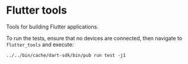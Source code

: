 # Flutter tools

Tools for building Flutter applications.

To run the tests, ensure that no devices are connected,
then navigate to `flutter_tools` and execute:

```shell
../../bin/cache/dart-sdk/bin/pub run test -j1
```
